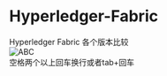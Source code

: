 # Hyperledger-Fabric
Hyperledger Fabric 各个版本比较  
![ABC](http://avatar.csdn.net/D/6/7/1_qq_21376985.jpg)  
空格两个以上回车换行或者tab+回车
